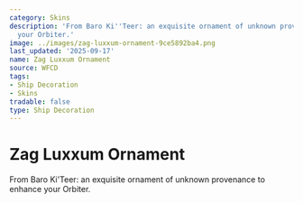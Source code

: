 ```yaml
---
category: Skins
description: 'From Baro Ki''Teer: an exquisite ornament of unknown provenance to enhance
  your Orbiter.'
image: ../images/zag-luxxum-ornament-9ce5892ba4.png
last_updated: '2025-09-17'
name: Zag Luxxum Ornament
source: WFCD
tags:
- Ship Decoration
- Skins
tradable: false
type: Ship Decoration
---
```


# Zag Luxxum Ornament

From Baro Ki'Teer: an exquisite ornament of unknown provenance to enhance your Orbiter.

